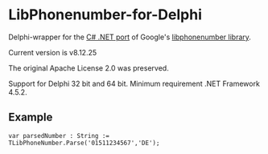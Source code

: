 # LibPhonenumber-for-Delphi
Delphi-wrapper for the [C# .NET port](https://github.com/twcclegg/libphonenumber-csharp) of Google's [libphonenumber library](https://github.com/googlei18n/libphonenumber). 

Current version is v8.12.25

The original Apache License 2.0 was preserved.

Support for Delphi 32 bit and 64 bit. Minimum requirement .NET Framework 4.5.2.

## Example

```
var parsedNumber : String := TLibPhoneNumber.Parse('01511234567','DE');
```
